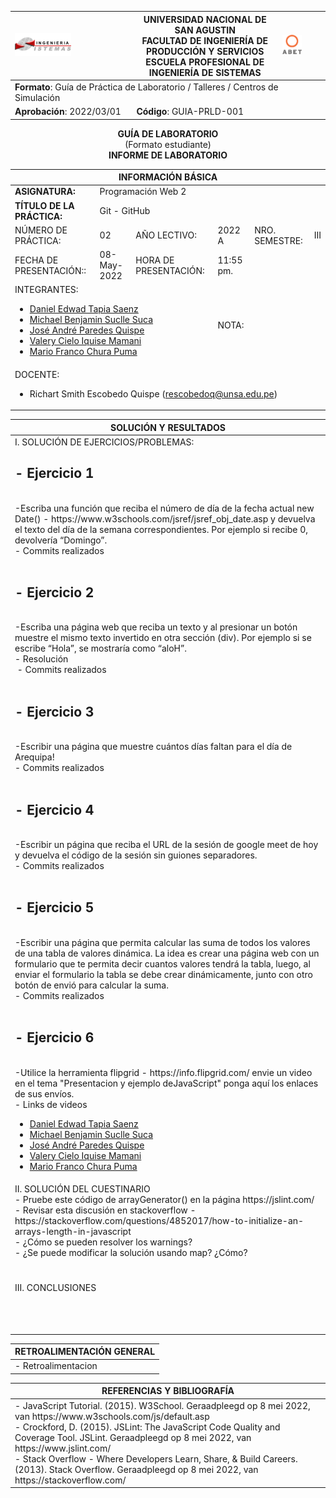 <div align="center">
<table>
    <theader>
        <tr>
            <td><img src="https://github.com/rescobedoq/pw2/blob/main/epis.png?raw=true" alt="EPIS" style="width:50%; height:auto"/></td>
            <th>
                <span style="font-weight:bold;">UNIVERSIDAD NACIONAL DE SAN AGUSTIN</span><br />
                <span style="font-weight:bold;">FACULTAD DE INGENIERÍA DE PRODUCCIÓN Y SERVICIOS</span><br />
                <span style="font-weight:bold;">ESCUELA PROFESIONAL DE INGENIERÍA DE SISTEMAS</span>
            </th>
            <td><img src="https://github.com/rescobedoq/pw2/blob/main/abet.png?raw=true" alt="ABET" style="width:50%; height:auto"/></td>
        </tr>
    </theader>
    <tbody>
        <tr><td colspan="3"><span style="font-weight:bold;">Formato</span>: Guía de Práctica de Laboratorio / Talleres / Centros de Simulación</td></tr>
        <tr><td><span style="font-weight:bold;">Aprobación</span>:  2022/03/01</td><td colspan="2"><span style="font-weight:bold;">Código</span>: GUIA-PRLD-001</td></tr>
    </tbody>
</table>
</div>

<div align="center">
<span style="font-weight:bold;" colspan="6">GUÍA DE LABORATORIO</span><br />
<span>(Formato estudiante)</span>
</div>
<div align="center">
	<span style="font-weight:bold;">INFORME DE LABORATORIO</span>

<table>
		<theader>
			<tr><th colspan="6">INFORMACIÓN BÁSICA</th></tr>
		</theader>
		<tbody>
			<tr>
				<td><span style="font-weight:bold;">ASIGNATURA:</span></td>
				<td colspan="5">Programación Web 2</td>
			</tr>
			<tr>
				<td><span style="font-weight:bold;">TÍTULO DE LA PRÁCTICA:<span></td>
				<td colspan="5">Git - GitHub</td>
			</tr>
			<tr>
				<td>NÚMERO DE PRÁCTICA:</td>
				<td>02</td><td>AÑO LECTIVO:</td>
				<td>2022 A</td>
				<td>NRO. SEMESTRE:</td>
				<td>III</td>
			</tr>
			<tr>
				<td>FECHA DE PRESENTACIÓN::</td>
				<td>08-May-2022</td>
				<td>HORA DE PRESENTACIÓN:</td>
				<td> 11:55 pm.</td>
			</tr>
			<tr>
				<td colspan="3">INTEGRANTES:
					<ul>
					<li><a href="https://github.com/Daunsa">Daniel Edwad Tapia Saenz</a></li>
					<li><a href="https://github.com/timysuclle3">Michael Benjamin Suclle Suca</a></li>
					<li><a href="https://github.com/Jerbo03">José André Paredes Quispe</a></li>
				  	<li><a href="https://github.com/Icielo23">Valery Cielo Iquise Mamani</a></li>
					<li><a href="https://github.com/Mario-Chura">Mario Franco Chura Puma</a></li>
					</ul>
				</td>
				<td colspan="">NOTA:</td>
				<td></td>
			</tr>
			<tr>
				<td colspan="6">DOCENTE:
					<ul>
					<li>Richart Smith Escobedo Quispe (<a href="rescobedoq@unsa.edu.pe">rescobedoq@unsa.edu.pe</a>)</li>
					</ul>
				</td>
			</tr>
		</tdbody>
</table>
</div>

<div align="center">
<table>
<theader>
<tr><th colspan="6">SOLUCIÓN Y RESULTADOS</th></tr>
</theader>
<tbody>
<tr><td>I. SOLUCIÓN DE EJERCICIOS/PROBLEMAS:<br>
<h2>- Ejercicio 1</h2><br>
-Escriba una función que reciba el número de día de la fecha actual new Date() - https://www.w3schools.com/jsref/jsref_obj_date.asp  y devuelva el texto del día de la semana correspondientes. Por ejemplo si recibe 0, devolvería “Domingo”.</a><br>
- Commits realizados<br>	
	<img src="" alt="">
<h2>- Ejercicio 2</h2><br>
-Escriba una página web que reciba un texto y al presionar un botón muestre el mismo texto invertido en otra sección (div). Por ejemplo si se escribe “Hola”, se mostraría como “aloH”.</a><br>
- Resolución<br>	
	<img src="https://i.ibb.co/Bc03gHp/Ejer2.jpg" alt="">
- Commits realizados<br>	
	<img src="https://i.ibb.co/nRSgpS3/coonmit.jpg" alt="">
<h2>- Ejercicio 3</h2><br>
-Escribir una página que muestre cuántos días faltan para el día de Arequipa!</a><br>
- Commits realizados<br>	
	<img src="" alt="">
<h2>- Ejercicio 4</h2><br>
-Escribir un página que reciba el URL de la sesión de google meet de hoy y devuelva el código de la sesión sin guiones separadores.</a><br>
- Commits realizados<br>	
	<img src="" alt="">
<h2>- Ejercicio 5</h2><br>
-Escribir una página que permita calcular las suma de todos los valores de una tabla de valores dinámica. La idea es crear una página web con un formulario que te permita decir cuantos valores tendrá la tabla, luego, al enviar el formulario la tabla se debe crear dinámicamente, junto con otro botón de envió para calcular la suma.</a><br>
- Commits realizados<br>	
	<img src="" alt="">
<h2>- Ejercicio 6</h2><br>
-Utilice la herramienta flipgrid - https://info.flipgrid.com/ envie un video en el tema "Presentacion y ejemplo deJavaScript" ponga aquí los enlaces de sus envíos.</a><br>
- Links de videos<br>
<ul>
	<li><a href="">Daniel Edwad Tapia Saenz</a></li>
	<li><a href="">Michael Benjamin Suclle Suca</a></li>
	<li><a href="">José André Paredes Quispe</a></li>
	<li><a href="https://flipgrid.com/8c99e097">Valery Cielo Iquise Mamani</a></li>
	<li><a href="https://flipgrid.com/3b1c65b2">Mario Franco Chura Puma</a></li>
</ul>
</td></tr>
<tr><td>II. SOLUCIÓN DEL CUESTINARIO<br>
- Pruebe este código de arrayGenerator() en la página https://jslint.com/ <br>
- Revisar esta discusión en stackoverflow - https://stackoverflow.com/questions/4852017/how-to-initialize-an-arrays-length-in-javascript <br>
    - ¿Cómo se pueden resolver los warnings? <br>
    - ¿Se puede modificar la solución usando map? ¿Cómo? <br>
<br><br></td></tr>
<tr><td>III. CONCLUSIONES<br>

<br><br></td></tr>
</tbody>
</table>
</div>

<div align="center">
<table>
<theader>
<tr><th colspan="6">RETROALIMENTACIÓN GENERAL</th></tr>
</theader>
<tbody>
	<td>
	- Retroalimentacion
	</td>
</tbody>
</table>
</div>

<div align="center">
<table>
<theader>
<tr><th colspan="6">REFERENCIAS Y BIBLIOGRAFÍA</th></tr>
</theader>
<tbody>
	<td>
	- JavaScript Tutorial. (2015). W3School. Geraadpleegd op 8 mei 2022, van https://www.w3schools.com/js/default.asp <br>
	- Crockford, D. (2015). JSLint: The JavaScript Code Quality and Coverage Tool. JSLint. Geraadpleegd op 8 mei 2022, van https://www.jslint.com/ <br>
	- Stack Overflow - Where Developers Learn, Share, & Build Careers. (2013). Stack Overflow. Geraadpleegd op 8 mei 2022, van https://stackoverflow.com/ <br>
	</td>
</tbody>
</table>
</div>
